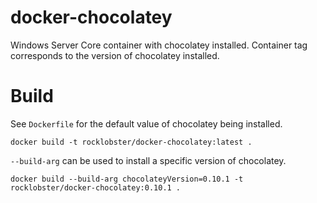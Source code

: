 # docker-chocolatey
Windows Server Core container with chocolatey installed.  Container tag corresponds to the version of chocolatey installed.

# Build
See `Dockerfile` for the default value of chocolatey being installed.

	docker build -t rocklobster/docker-chocolatey:latest .

`--build-arg` can be used to install a specific version of chocolatey.  

	docker build --build-arg chocolateyVersion=0.10.1 -t rocklobster/docker-chocolatey:0.10.1 .

